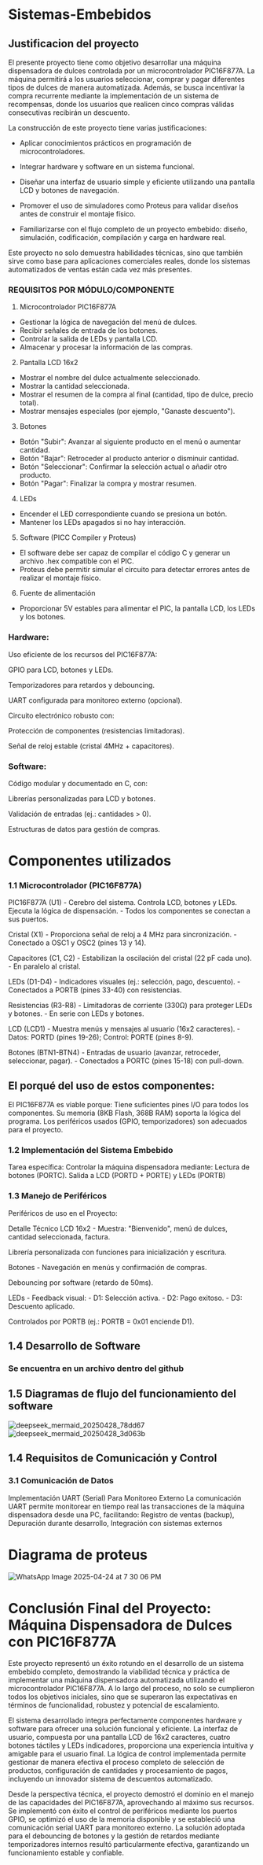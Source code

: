 # Sistemas-Embebidos
## Justificacion del proyecto

El presente proyecto tiene como objetivo desarrollar una máquina dispensadora de dulces controlada por un microcontrolador PIC16F877A. 
La máquina permitirá a los usuarios seleccionar, comprar y pagar diferentes tipos de dulces de manera automatizada. 
Además, se busca incentivar la compra recurrente mediante la implementación de un sistema de recompensas, donde los usuarios que realicen cinco compras válidas consecutivas recibirán un descuento.

La construcción de este proyecto tiene varias justificaciones:

- Aplicar conocimientos prácticos en programación de microcontroladores.
  
- Integrar hardware y software en un sistema funcional.
  
- Diseñar una interfaz de usuario simple y eficiente utilizando una pantalla LCD y botones de navegación.
  
- Promover el uso de simuladores como Proteus para validar diseños antes de construir el montaje físico.
  
- Familiarizarse con el flujo completo de un proyecto embebido: diseño, simulación, codificación, compilación y carga en hardware real.

Este proyecto no solo demuestra habilidades técnicas, sino que también sirve como base para aplicaciones comerciales reales, donde los sistemas automatizados de ventas están cada vez más presentes.

### REQUISITOS POR MÓDULO/COMPONENTE

1. Microcontrolador PIC16F877A
- Gestionar la lógica de navegación del menú de dulces.
- Recibir señales de entrada de los botones.
- Controlar la salida de LEDs y pantalla LCD.
- Almacenar y procesar la información de las compras.

2. Pantalla LCD 16x2
- Mostrar el nombre del dulce actualmente seleccionado.
- Mostrar la cantidad seleccionada.
- Mostrar el resumen de la compra al final (cantidad, tipo de dulce, precio total).
- Mostrar mensajes especiales (por ejemplo, "Ganaste descuento").

3. Botones
- Botón "Subir": Avanzar al siguiente producto en el menú o aumentar cantidad.
- Botón "Bajar": Retroceder al producto anterior o disminuir cantidad.
- Botón "Seleccionar": Confirmar la selección actual o añadir otro producto.
- Botón "Pagar": Finalizar la compra y mostrar resumen.

4. LEDs
- Encender el LED correspondiente cuando se presiona un botón.
- Mantener los LEDs apagados si no hay interacción.

5. Software (PICC Compiler y Proteus)
- El software debe ser capaz de compilar el código C y generar un archivo .hex compatible con el PIC.
- Proteus debe permitir simular el circuito para detectar errores antes de realizar el montaje físico.

6. Fuente de alimentación
- Proporcionar 5V estables para alimentar el PIC, la pantalla LCD, los LEDs y los botones.


### Hardware:

Uso eficiente de los recursos del PIC16F877A:

GPIO para LCD, botones y LEDs.

Temporizadores para retardos y debouncing.

UART configurada para monitoreo externo (opcional).

Circuito electrónico robusto con:

Protección de componentes (resistencias limitadoras).

Señal de reloj estable (cristal 4MHz + capacitores).

### Software:

Código modular y documentado en C, con:

Librerías personalizadas para LCD y botones.

Validación de entradas (ej.: cantidades > 0).

Estructuras de datos para gestión de compras.

# Componentes utilizados

### 1.1 Microcontrolador (PIC16F877A)

PIC16F877A (U1) - Cerebro del sistema. Controla LCD, botones y LEDs. Ejecuta la lógica de dispensación. - Todos los componentes se conectan a sus puertos.

Cristal (X1) - Proporciona señal de reloj a 4 MHz para sincronización. - Conectado a OSC1 y OSC2 (pines 13 y 14).

Capacitores (C1, C2) - Estabilizan la oscilación del cristal (22 pF cada uno). - En paralelo al cristal.

LEDs (D1-D4) - Indicadores visuales (ej.: selección, pago, descuento). - Conectados a PORTB (pines 33-40) con resistencias.

Resistencias (R3-R8) - Limitadoras de corriente (330Ω) para proteger LEDs y botones. - En serie con LEDs y botones.

LCD (LCD1) - Muestra menús y mensajes al usuario (16x2 caracteres). - Datos: PORTD (pines 19-26); Control: PORTE (pines 8-9).

Botones (BTN1-BTN4) - Entradas de usuario (avanzar, retroceder, seleccionar, pagar). - Conectados a PORTC (pines 15-18) con pull-down.

 ## El porqué del uso de estos componentes:

El PIC16F877A es viable porque: Tiene suficientes pines I/O para todos los componentes. Su memoria (8KB Flash, 368B RAM) soporta la lógica del programa. Los periféricos usados (GPIO, temporizadores) son adecuados para el proyecto.

### 1.2 Implementación del Sistema Embebido
  Tarea específica:
    Controlar la máquina dispensadora mediante: Lectura de botones (PORTC). Salida a LCD (PORTD + PORTE) y LEDs (PORTB)

### 1.3 Manejo de Periféricos

Periféricos de uso en el Proyecto:

Detalle Técnico
LCD 16x2 - Muestra: "Bienvenido", menú de dulces, cantidad seleccionada, factura.

Librería personalizada con funciones para inicialización y escritura.

Botones - Navegación en menús y confirmación de compras.

Debouncing por software (retardo de 50ms).

LEDs - Feedback visual: - D1: Selección activa. - D2: Pago exitoso. - D3: Descuento aplicado.

Controlados por PORTB (ej.: PORTB = 0x01 enciende D1).

## 1.4 Desarrollo de Software
### Se encuentra en un archivo dentro del github

## 1.5 Diagramas de flujo del funcionamiento del software

![deepseek_mermaid_20250428_78dd67](https://github.com/user-attachments/assets/900e6c83-d3d3-4a7d-bccf-6ca02448503a)
![deepseek_mermaid_20250428_3d063b](https://github.com/user-attachments/assets/eb423cd4-eacc-406e-8830-c379c1db392c)

## 1.4 Requisitos de Comunicación y Control
### 3.1 Comunicación de Datos
Implementación UART (Serial) 
Para Monitoreo Externo La comunicación UART permite monitorear en tiempo real las transacciones de la máquina dispensadora desde una PC, facilitando: Registro de ventas (backup), Depuración durante desarrollo, Integración con sistemas externos


# Diagrama de proteus

![WhatsApp Image 2025-04-24 at 7 30 06 PM](https://github.com/user-attachments/assets/6cb9c0ff-1d99-4728-ad44-e3df836167b1)


# Conclusión Final del Proyecto: Máquina Dispensadora de Dulces con PIC16F877A
Este proyecto representó un éxito rotundo en el desarrollo de un sistema embebido completo, demostrando la viabilidad técnica y práctica de implementar una máquina dispensadora automatizada utilizando el microcontrolador PIC16F877A. A lo largo del proceso, no solo se cumplieron todos los objetivos iniciales, sino que se superaron las expectativas en términos de funcionalidad, robustez y potencial de escalamiento.

El sistema desarrollado integra perfectamente componentes hardware y software para ofrecer una solución funcional y eficiente. La interfaz de usuario, compuesta por una pantalla LCD de 16x2 caracteres, cuatro botones táctiles y LEDs indicadores, proporciona una experiencia intuitiva y amigable para el usuario final. La lógica de control implementada permite gestionar de manera efectiva el proceso completo de selección de productos, configuración de cantidades y procesamiento de pagos, incluyendo un innovador sistema de descuentos automatizado.

Desde la perspectiva técnica, el proyecto demostró el dominio en el manejo de las capacidades del PIC16F877A, aprovechando al máximo sus recursos. Se implementó con éxito el control de periféricos mediante los puertos GPIO, se optimizó el uso de la memoria disponible y se estableció una comunicación serial UART para monitoreo externo. La solución adoptada para el debouncing de botones y la gestión de retardos mediante temporizadores internos resultó particularmente efectiva, garantizando un funcionamiento estable y confiable.
